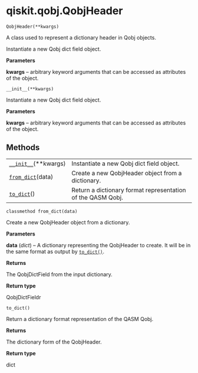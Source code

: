 <span id="qiskit-qobj-qobjheader" />

# qiskit.qobj.QobjHeader

<span id="undefined" />

`QobjHeader(**kwargs)`

A class used to represent a dictionary header in Qobj objects.

Instantiate a new Qobj dict field object.

**Parameters**

**kwargs** – arbitrary keyword arguments that can be accessed as attributes of the object.

<span id="undefined" />

`__init__(**kwargs)`

Instantiate a new Qobj dict field object.

**Parameters**

**kwargs** – arbitrary keyword arguments that can be accessed as attributes of the object.

## Methods

|                                                                                              |                                                             |
| -------------------------------------------------------------------------------------------- | ----------------------------------------------------------- |
| [`__init__`](#qiskit.qobj.QobjHeader.__init__ "qiskit.qobj.QobjHeader.__init__")(\*\*kwargs) | Instantiate a new Qobj dict field object.                   |
| [`from_dict`](#qiskit.qobj.QobjHeader.from_dict "qiskit.qobj.QobjHeader.from_dict")(data)    | Create a new QobjHeader object from a dictionary.           |
| [`to_dict`](#qiskit.qobj.QobjHeader.to_dict "qiskit.qobj.QobjHeader.to_dict")()              | Return a dictionary format representation of the QASM Qobj. |

<span id="undefined" />

`classmethod from_dict(data)`

Create a new QobjHeader object from a dictionary.

**Parameters**

**data** (*dict*) – A dictionary representing the QobjHeader to create. It will be in the same format as output by [`to_dict()`](#qiskit.qobj.QobjHeader.to_dict "qiskit.qobj.QobjHeader.to_dict").

**Returns**

The QobjDictField from the input dictionary.

**Return type**

QobjDictFieldr

<span id="undefined" />

`to_dict()`

Return a dictionary format representation of the QASM Qobj.

**Returns**

The dictionary form of the QobjHeader.

**Return type**

dict
